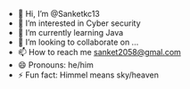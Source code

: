 - 👋 Hi, I’m @Sanketkc13
- 👀 I’m interested in Cyber security
- 🌱 I’m currently learning Java
- 💞️ I’m looking to collaborate on ...
- 📫 How to reach me sanket2058@gmal.com
- 😄 Pronouns: he/him
- ⚡ Fun fact: Himmel means sky/heaven

<!---
Sanketkc13/Sanketkc13 is a ✨ special ✨ repository because its `README.md` (this file) appears on your GitHub profile.
You can click the Preview link to take a look at your changes.
--->
